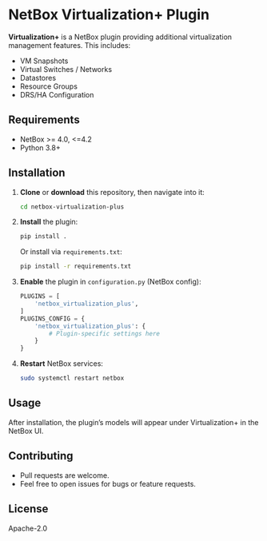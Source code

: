 # NetBox Virtualization+ Plugin

**Virtualization+** is a NetBox plugin providing additional virtualization management features. This includes:

- VM Snapshots
- Virtual Switches / Networks
- Datastores
- Resource Groups
- DRS/HA Configuration

## Requirements
- NetBox >= 4.0, <=4.2 
- Python 3.8+ 

## Installation

1. **Clone** or **download** this repository, then navigate into it:
   ```bash
   cd netbox-virtualization-plus
   ```

2. **Install** the plugin:
   ```bash
   pip install .
   ```
   Or install via `requirements.txt`:
   ```bash
   pip install -r requirements.txt
   ```

3. **Enable** the plugin in `configuration.py` (NetBox config):
   ```python
   PLUGINS = [
       'netbox_virtualization_plus',  
   ]
   PLUGINS_CONFIG = {
       'netbox_virtualization_plus': {
           # Plugin-specific settings here
       }
   }
   ```

4. **Restart** NetBox services:
   ```bash
   sudo systemctl restart netbox
   ```

## Usage
After installation, the plugin’s models will appear under Virtualization+ in the NetBox UI.

## Contributing
- Pull requests are welcome.
- Feel free to open issues for bugs or feature requests.

## License
Apache-2.0

